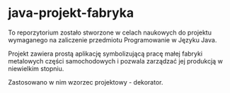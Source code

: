 # java-projekt-fabryka

To reporzytorium zostało stworzone w celach naukowych do projektu wymaganego na zaliczenie przedmiotu Programowanie w Języku Java.

Projekt zawiera prostą aplikację symbolizującą pracę małej fabryki metalowych części samochodowych i pozwala zarządzać jej
produkcją w niewielkim stopniu.

Zastosowano w nim wzorzec projektowy - dekorator.
